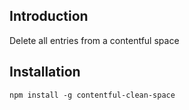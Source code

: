 Introduction
------------
Delete all entries from a contentful space

Installation
------------
`npm install -g contentful-clean-space`
